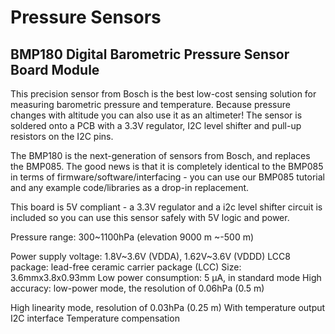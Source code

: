# Pressure Sensors
## BMP180 Digital Barometric Pressure Sensor Board Module

This precision sensor from Bosch is the best low-cost sensing solution for measuring barometric pressure and temperature. Because pressure changes with altitude you can also use it as an altimeter! The sensor is soldered onto a PCB with a 3.3V regulator, I2C level shifter and pull-up resistors on the I2C pins.

The BMP180 is the next-generation of sensors from Bosch, and replaces the BMP085. The good news is that it is completely identical to the BMP085 in terms of firmware/software/interfacing - you can use our BMP085 tutorial and any example code/libraries as a drop-in replacement.

This board is 5V compliant - a 3.3V regulator and a i2c level shifter circuit is included so you can use this sensor safely with 5V logic and power.

Pressure range: 300~1100hPa (elevation 9000 m ~-500 m)

Power supply voltage: 1.8V~3.6V (VDDA), 1.62V~3.6V (VDDD) LCC8 package: lead-free ceramic carrier package (LCC)
Size: 3.6mmx3.8x0.93mm Low power consumption: 5 µA, in standard mode High accuracy: low-power mode, the resolution of 0.06hPa (0.5 m)

High linearity mode, resolution of 0.03hPa (0.25 m) With temperature output I2C interface Temperature compensation

